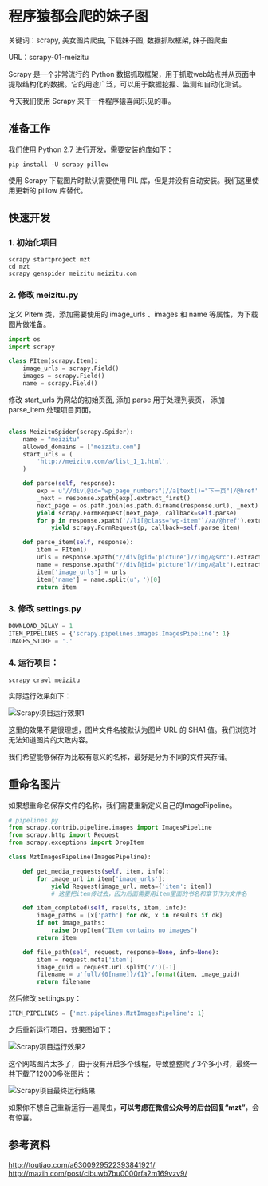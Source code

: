 # 程序猿都会爬的妹子图

关键词：scrapy, 美女图片爬虫, 下载妹子图, 数据抓取框架, 妹子图爬虫

URL：scrapy-01-meizitu

Scrapy 是一个非常流行的 Python 数据抓取框架，用于抓取web站点并从页面中提取结构化的数据。它的用途广泛，可以用于数据挖掘、监测和自动化测试。

今天我们使用 Scrapy 来干一件程序猿喜闻乐见的事。

## 准备工作

我们使用 Python 2.7 进行开发，需要安装的库如下：

``pip install -U scrapy pillow``

使用 Scrapy 下载图片时默认需要使用 PIL 库，但是并没有自动安装。我们这里使用更新的 pillow 库替代。

## 快速开发

### 1. 初始化项目

```
scrapy startproject mzt
cd mzt
scrapy genspider meizitu meizitu.com
```

### 2. 修改 meizitu.py


定义 PItem 类，添加需要使用的 image_urls 、images 和 name 等属性，为下载图片做准备。

```python
import os
import scrapy

class PItem(scrapy.Item):
    image_urls = scrapy.Field()
    images = scrapy.Field()
    name = scrapy.Field()
```

修改 start_urls 为网站的初始页面, 添加 parse 用于处理列表页， 添加 parse_item 处理项目页面。

```python

class MeizituSpider(scrapy.Spider):
    name = "meizitu"
    allowed_domains = ["meizitu.com"]
    start_urls = (
        'http://meizitu.com/a/list_1_1.html',
    )

    def parse(self, response):
        exp = u'//div[@id="wp_page_numbers"]//a[text()="下一页"]/@href'
        _next = response.xpath(exp).extract_first()
        next_page = os.path.join(os.path.dirname(response.url), _next)
        yield scrapy.FormRequest(next_page, callback=self.parse)
        for p in response.xpath('//li[@class="wp-item"]//a/@href').extract():
            yield scrapy.FormRequest(p, callback=self.parse_item)

    def parse_item(self, response):
        item = PItem()
        urls = response.xpath("//div[@id='picture']//img/@src").extract()
        name = response.xpath("//div[@id='picture']//img/@alt").extract()[0]
        item['image_urls'] = urls
        item['name'] = name.split(u'，')[0]
        return item
```

### 3. 修改 settings.py

```python
DOWNLOAD_DELAY = 1
ITEM_PIPELINES = {'scrapy.pipelines.images.ImagesPipeline': 1}
IMAGES_STORE = '.'
```

### 4. 运行项目：

```
scrapy crawl meizitu
```

实际运行效果如下：

![Scrapy项目运行效果1](http://ww1.sinaimg.cn/mw690/006faQNTgw1f5i7j5kqp1j31kw0n9gyk.jpg)

这里的效果不是很理想，图片文件名被默认为图片 URL 的 SHA1 值。我们浏览时无法知道图片的大致内容。

我们希望能够保存为比较有意义的名称，最好是分为不同的文件夹存储。


## 重命名图片

如果想重命名保存文件的名称，我们需要重新定义自己的ImagePipeline。

```python
# pipelines.py
from scrapy.contrib.pipeline.images import ImagesPipeline
from scrapy.http import Request
from scrapy.exceptions import DropItem

class MztImagesPipeline(ImagesPipeline):

    def get_media_requests(self, item, info):
        for image_url in item['image_urls']:
            yield Request(image_url, meta={'item': item})
            # 这里把item传过去，因为后面需要用item里面的书名和章节作为文件名

    def item_completed(self, results, item, info):
        image_paths = [x['path'] for ok, x in results if ok]
        if not image_paths:
            raise DropItem("Item contains no images")
        return item

    def file_path(self, request, response=None, info=None):
    	item = request.meta['item']
        image_guid = request.url.split('/')[-1]
        filename = u'full/{0[name]}/{1}'.format(item, image_guid)
        return filename
```
然后修改 settings.py：

```python
ITEM_PIPELINES = {'mzt.pipelines.MztImagesPipeline': 1}
```

之后重新运行项目，效果图如下：

![Scrapy项目运行效果2](http://ww4.sinaimg.cn/mw690/006faQNTgw1f5i7j5xrmyj31kw0n9qew.jpg)

这个网站图片太多了，由于没有开启多个线程，导致整整爬了3个多小时，最终一共下载了12000多张图片：

![Scrapy项目最终运行结果](http://ww3.sinaimg.cn/mw690/006faQNTgw1f5i7j4vyvhj31kw0wo7ec.jpg)


如果你不想自己重新运行一遍爬虫，**可以考虑在微信公众号的后台回复“mzt”**，会有惊喜。

## 参考资料

http://toutiao.com/a6300929522393841921/
http://mazih.com/post/cibuwb7bu0000rfa2m169vzv9/

